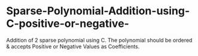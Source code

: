 # Sparse-Polynomial-Addition-using-C-positive-or-negative-
Addition of 2 sparse polynomial using C. The polynomial should be ordered &amp; accepts Positive or Negative Values as Coefficients.
